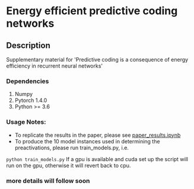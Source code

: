 # Energy efficient predictive coding networks

## Description
Supplementary material for 'Predictive coding is a consequence of energy efficiency in recurrent  neural networks'

### Dependencies
1. Numpy
2. Pytorch 1.4.0
3. Python  >= 3.6 

### Usage Notes:
- To replicate the results in the paper, please see [paper_results.ipynb](https://github.com/KietzmannLab/EmergentPredictiveCoding/blob/master/paper_results%20.ipynb)  
- To produce the 10 model instances used in determining the preactivations, please run train_models.py, i.e.

```python train_models.py```
If a gpu is available and cuda set up the script will run on the gpu, otherwise it will revert back to cpu. 

### more details will follow soon







